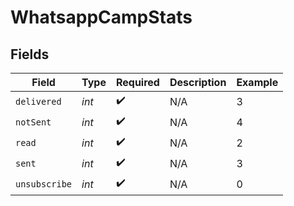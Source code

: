 # WhatsappCampStats


## Fields

| Field              | Type               | Required           | Description        | Example            |
| ------------------ | ------------------ | ------------------ | ------------------ | ------------------ |
| `delivered`        | *int*              | :heavy_check_mark: | N/A                | 3                  |
| `notSent`          | *int*              | :heavy_check_mark: | N/A                | 4                  |
| `read`             | *int*              | :heavy_check_mark: | N/A                | 2                  |
| `sent`             | *int*              | :heavy_check_mark: | N/A                | 3                  |
| `unsubscribe`      | *int*              | :heavy_check_mark: | N/A                | 0                  |
